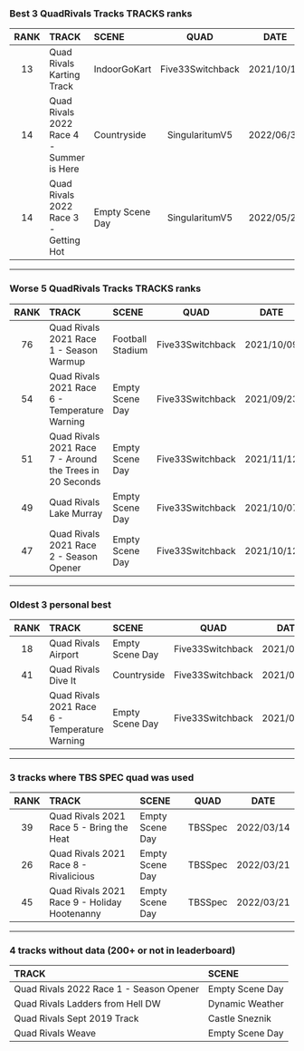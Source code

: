 ### Best 3 QuadRivals Tracks TRACKS ranks
|RANK|TRACK|SCENE|QUAD|DATE|
|:---:|:---|:---|:---:|:---:|
|13|Quad Rivals Karting Track|IndoorGoKart|Five33Switchback|2021/10/18|
|14|Quad Rivals 2022 Race 4 - Summer is Here|Countryside|SingularitumV5|2022/06/30|
|14|Quad Rivals 2022 Race 3 - Getting Hot|Empty Scene Day|SingularitumV5|2022/05/25|
---
### Worse 5 QuadRivals Tracks TRACKS ranks
|RANK|TRACK|SCENE|QUAD|DATE|
|:---:|:---|:---|:---:|:---:|
|76|Quad Rivals 2021 Race 1 - Season Warmup|Football Stadium|Five33Switchback|2021/10/09|
|54|Quad Rivals 2021 Race 6 - Temperature Warning|Empty Scene Day|Five33Switchback|2021/09/23|
|51|Quad Rivals 2021 Race 7 - Around the Trees in 20 Seconds|Empty Scene Day|Five33Switchback|2021/11/12|
|49|Quad Rivals Lake Murray|Empty Scene Day|Five33Switchback|2021/10/07|
|47|Quad Rivals 2021 Race 2 - Season Opener|Empty Scene Day|Five33Switchback|2021/10/12|
---
### Oldest 3 personal best
|RANK|TRACK|SCENE|QUAD|DATE|
|:---:|:---|:---|:---:|:---:|
|18|Quad Rivals Airport|Empty Scene Day|Five33Switchback|2021/09/22|
|41|Quad Rivals Dive It|Countryside|Five33Switchback|2021/09/22|
|54|Quad Rivals 2021 Race 6 - Temperature Warning|Empty Scene Day|Five33Switchback|2021/09/23|
---
### 3 tracks where TBS SPEC quad was used
|RANK|TRACK|SCENE|QUAD|DATE|
|:---:|:---|:---|:---:|:---:|
|39|Quad Rivals 2021 Race 5 - Bring the Heat|Empty Scene Day|TBSSpec|2022/03/14|
|26|Quad Rivals 2021 Race 8 - Rivalicious|Empty Scene Day|TBSSpec|2022/03/21|
|45|Quad Rivals 2021 Race 9 - Holiday Hootenanny|Empty Scene Day|TBSSpec|2022/03/21|
---
### 4 tracks without data (200+ or not in leaderboard)
|TRACK|SCENE|
|:---|:---|
|Quad Rivals 2022 Race 1 - Season Opener|Empty Scene Day|
|Quad Rivals Ladders from Hell DW|Dynamic Weather|
|Quad Rivals Sept 2019 Track|Castle Sneznik|
|Quad Rivals Weave|Empty Scene Day|
